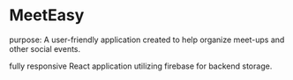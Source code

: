 # MeetEasy

purpose: A user-friendly application created to help organize meet-ups and other social events. 

fully responsive React application utilizing firebase for backend storage. 
